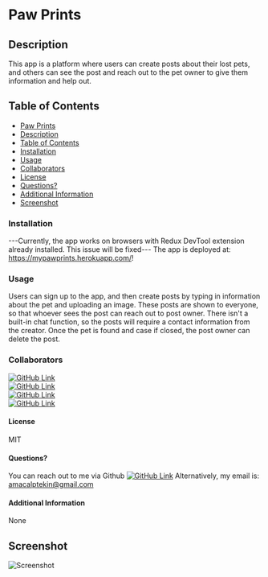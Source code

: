 # Paw Prints
## Description
This app is a platform where users can create posts about their lost pets, and others can see the post and reach out to the pet owner to give them information and help out. 

## Table of Contents
- [Paw Prints](#paw-prints)
- [Description](#description)
- [Table of Contents](#table-of-contents)
- [Installation](#installation)
- [Usage](#usage)
- [Collaborators](#collaborators)
- [License](#license)
- [Questions?](#questions)
- [Additional Information](#additional-information)
- [Screenshot](#screenshot)

### Installation
---Currently, the app works on browsers with Redux DevTool extension already installed. This issue will be fixed---
The app is deployed at: https://mypawprints.herokuapp.com/!

### Usage
Users can sign up to the app, and then create posts by typing in information about the pet and uploading an image. These posts are shown to everyone, so that whoever sees the post can reach out to post owner. There isn't a built-in chat function, so the posts will require a contact information from the creator. Once the pet is found and case if closed, the post owner can delete the post.

### Collaborators
[![GitHub Link](https://img.shields.io/badge/Github-julianriverajr-lightgrey.svg)](https://github.com/julianriverajr)<br>
[![GitHub Link](https://img.shields.io/badge/Github-kroarguello-lightgrey.svg)](https://github.com/kroarguello)<br>
[![GitHub Link](https://img.shields.io/badge/Github-Manii--dot-lightgrey.svg)](https://github.com/Manii-dot)<br>
[![GitHub Link](https://img.shields.io/badge/Github-JuTo--Hub-lightgrey.svg)](https://github.com/JuTo-Hub)<br>

#### License
MIT

#### Questions?
You can reach out to me via Github [![GitHub Link](https://img.shields.io/badge/Github-umutamac-lightgrey.svg)](https://github.com/umutamac)
Alternatively, my email is: amacalptekin@gmail.com

#### Additional Information
None

## Screenshot
![Screenshot](asset/pawprint.png)
